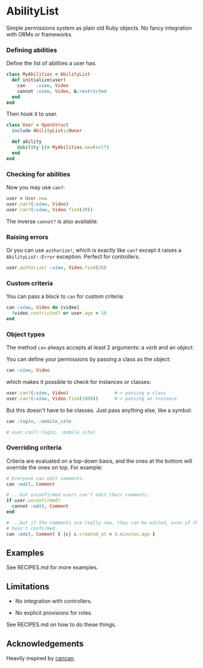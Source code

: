 AbilityList
===========

Simple permissions system as plain old Ruby objects. No fancy integration with 
ORMs or frameworks.

### Defining abilities

Define the list of abilities a user has.

``` ruby
class MyAbilities < AbilityList
  def initialize(user)
    can    :view, Video
    cannot :view, Video, &:restricted
  end
end
```

Then hook it to user.

``` ruby
class User < OpenStruct
  include AbilityList::Owner

  def ability
    @ability ||= MyAbilities.new(self)
  end
end
```

### Checking for abilities

Now you may use `can?`:

``` ruby
user = User.new
user.can?(:view, Video)
user.can?(:view, Video.find(20))
```

The inverse `cannot?` is also available.

### Raising errors

Or you can use `authorize!`, which is exactly like `can?` except it raises
a `AbilityList::Error` exception. Perfect for controllers.

``` ruby
user.authorize! :view, Video.find(20)
```

### Custom criteria

You can pass a block to `can` for custom criteria:

``` ruby
can :view, Video do |video|
  !video.restricted? or user.age > 18
end
```

### Object types

The method `can` always accepts at least 2 arguments: a *verb* and an *object*.

You can define your permissions by passing a class as the object:

``` ruby
can :view, Video
```

which makes it possible to check for instances or classes:

``` ruby
user.can?(:view, Video)                 #-> passing a class
user.can?(:view, Video.find(1008))      #-> passing an instance
```

But this doesn't have to be classes. Just pass anything else, like a symbol:

``` ruby
can :login, :mobile_site

# user.can?(:login, :mobile_site)
```

### Overriding criteria

Criteria are evaluated on a top-down basis, and the ones at the bottom will 
override the ones on top. For example:

``` ruby
# Everyone can edit comments.
can :edit, Comment

# ...but unconfirmed users can't edit their comments.
if user.unconfirmed?
  cannot :edit, Comment
end

# ...but if the comments are really new, they can be edited, even if the user
# hasn't confirmed.
can :edit, Comment { |c| c.created_at < 3.minutes.ago }
```

Examples
--------

See RECIPES.md for more examples.

Limitations
-----------

 * No integration with controllers.

 * No explicit provisions for roles.
 
See RECIPES.md on how to do these things.

Acknowledgements
----------------

Heavily inspired by [cancan](https://github.com/ryanb/cancan).
